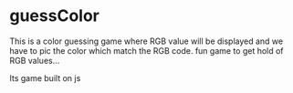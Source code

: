 # guessColor
This is a color guessing game where RGB value will be displayed and we have to pic the color which match the RGB code.
fun game to get hold of RGB values...

Its game built on js
